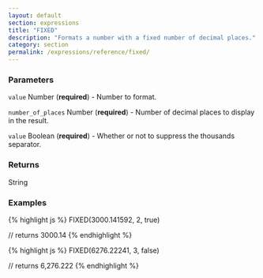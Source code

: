 ```yaml
---
layout: default
section: expressions
title: "FIXED"
description: "Formats a number with a fixed number of decimal places."
category: section
permalink: /expressions/reference/fixed/
---
```


### Parameters

`value` Number (__required__) - Number to format.

`number_of_places` Number (__required__) - Number of decimal places to display in the result.

`value` Boolean (__required__) - Whether or not to suppress the thousands separator.

### Returns

String

### Examples

{% highlight js %}
FIXED(3000.141592, 2, true)

// returns 3000.14
{% endhighlight %}


{% highlight js %}
FIXED(6276.22241, 3, false)

// returns 6,276.222
{% endhighlight %}